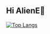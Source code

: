 ## Hi AlienE👋
[![Top Langs](https://github-readme-stats.vercel.app/api/top-langs/?username=AlienEEE&theme=gotham)](https://github.com/anuraghazra/github-readme-stats)


